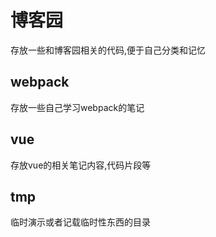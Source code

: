 # 博客园
存放一些和博客园相关的代码,便于自己分类和记忆

## webpack
存放一些自己学习webpack的笔记

## vue
存放vue的相关笔记内容,代码片段等

## tmp
临时演示或者记载临时性东西的目录
